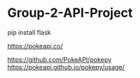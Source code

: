 # Group-2-API-Project

pip install flask


https://pokeapi.co/


https://github.com/PokeAPI/pokepy
https://pokeapi.github.io/pokepy/usage/